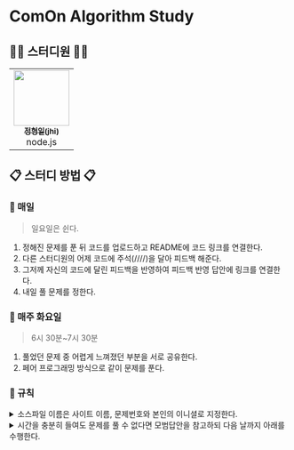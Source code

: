 # ComOn Algorithm Study

## 👨‍💻 스터디원 👩‍💻

<table>
  <tr>
    <td align="center"><a href="https://github.com/https://github.com/ailraon"><img src="https://avatars.githubusercontent.com/u/39151865?v=4" width="100px;" alt=""/><br /><sub><b>정형일(jhi)</b></sub></a><br/>node.js</td>
  </tr>
</table>

## 📋 스터디 방법 📋

### 📌 매일

> 일요일은 쉰다.

1. 정해진 문제를 푼 뒤 코드를 업로드하고 README에 코드 링크를 연결한다.
2. 다른 스터디원의 어제 코드에 주석(////)을 달아 피드백 해준다.
3. 그저께 자신의 코드에 달린 피드백을 반영하여 피드백 반영 답안에 링크를 연결한다.
4. 내일 풀 문제를 정한다.

### 📌 매주 화요일

> 6시 30분~7시 30분

1. 풀었던 문제 중 어렵게 느껴졌던 부분을 서로 공유한다.
2. 페어 프로그래밍 방식으로 같이 문제를 푼다.

### 📌 규칙

<details>
<summary>소스파일 이름은 사이트 이름, 문제번호와 본인의 이니셜로 지정한다.</summary>

- [백준](https://www.acmicpc.net) - 기본 알고리즘 문제 사이트
  - 기본 답안 : bj0000_hgd
  - 피드백 반영 답안 : bj0000_hgd_fb

</details>
<details>
<summary>시간을 충분히 들여도 문제를 풀 수 없다면 모범답안을 참고하되 다음 날까지 아래를 수행한다.</summary>

1. 해당 소스코드 맨 위에 // 문제 실패 : 이유를 적는다.
   - 본인의 코드가 왜 안 됐는지를 이해한다.
   - 이해한대로 주석을 작성한다.
   - README의 답안에 *기울기*를 주어 링크한다.
2. 모범 답안 맨 위에 // 문제 실패 - 모범 답안 을 적는다.
   - 모범 답안의 로직과 구현을 이해한다.
   - 이해한 로직과 구현을 각 줄의 주석으로 작성한다.
   - README의 피드백 반영 답안에 *기울기*를 주어 링크한다.

</details>
